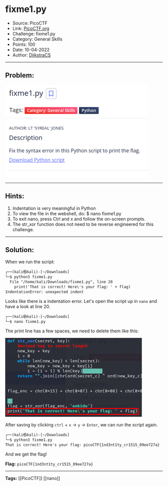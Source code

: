 # fixme1.py
* Source: PicoCTF
* Link: [PicoCTF.org](https://picoctf.org/)
* Challenge: fixme1.py
* Category: General Skills
* Points: 100
* Date: 10-04-2022
* Author: [DjikstraCS](https://github.com/DjikstraCS)

---
## Problem:
![](./attachments/Pasted%20image%2020220410004419.png)

---
## Hints:
1. Indentation is very meaningful in Python
2. To view the file in the webshell, do: $ nano fixme1.py
3. To exit nano, press Ctrl and x and follow the on-screen prompts.
4. The str_xor function does not need to be reverse engineered for this challenge.

---
## Solution:
When we run the script:

```console
┌──(kali㉿kali)-[~/Downloads]
└─$ python3 fixme1.py
  File "/home/kali/Downloads/fixme1.py", line 20
    print('That is correct! Here\'s your flag: ' + flag)
IndentationError: unexpected indent
```

Looks like there is a indentation error. Let's open the script up in `nano` and have a look at line 20.

```console
┌──(kali㉿kali)-[~/Downloads]
└─$ nano fixme1.py
```

The print line has a few spaces, we need to delete them like this:

![](./attachments/Pasted%20image%2020220410005046.png)

After saving by clicking `ctrl` + `x` -> `y` -> `Enter`, we can run the script again.

```console
┌──(kali㉿kali)-[~/Downloads]
└─$ python3 fixme1.py
That is correct! Here's your flag: picoCTF{1nd3nt1ty_cr1515_09ee727a}

```

And we get the flag!

**Flag:** `picoCTF{1nd3nt1ty_cr1515_09ee727a}`

---
**Tags:** [[PicoCTF]] [[nano]]
